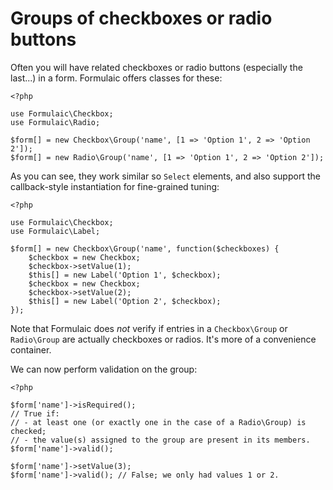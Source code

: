 # Groups of checkboxes or radio buttons

Often you will have related checkboxes or radio buttons (especially the last...)
in a form. Formulaic offers classes for these:

    <?php

    use Formulaic\Checkbox;
    use Formulaic\Radio;

    $form[] = new Checkbox\Group('name', [1 => 'Option 1', 2 => 'Option 2']);
    $form[] = new Radio\Group('name', [1 => 'Option 1', 2 => 'Option 2']);

As you can see, they work similar so `Select` elements, and also support the
callback-style instantiation for fine-grained tuning:

    <?php

    use Formulaic\Checkbox;
    use Formulaic\Label;

    $form[] = new Checkbox\Group('name', function($checkboxes) {
        $checkbox = new Checkbox;
        $checkbox->setValue(1);
        $this[] = new Label('Option 1', $checkbox);
        $checkbox = new Checkbox;
        $checkbox->setValue(2);
        $this[] = new Label('Option 2', $checkbox);
    });

Note that Formulaic does _not_ verify if entries in a `Checkbox\Group` or
`Radio\Group` are actually checkboxes or radios. It's more of a convenience
container.

We can now perform validation on the group:

    <?php

    $form['name']->isRequired();
    // True if:
    // - at least one (or exactly one in the case of a Radio\Group) is checked;
    // - the value(s) assigned to the group are present in its members.
    $form['name']->valid();

    $form['name']->setValue(3);
    $form['name']->valid(); // False; we only had values 1 or 2.

